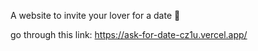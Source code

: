 
A website to invite your lover for a date 🥰

go through this link: https://ask-for-date-cz1u.vercel.app/

